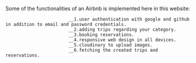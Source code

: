 Some of the functionalities of an Airbnb is implemented here in this website:

                            __1.user authentication with google and github in addition to email and password credentials.
                            __2.adding trips regarding your category. 
                            __3.booking reservations.
                            __4.responsive web design in all devices.
                            __5.cloudinary to upload images.
                            __6.fetching the created trips and reservations.
